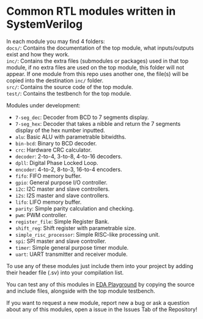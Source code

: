 # Common RTL modules written in SystemVerilog
In each module you may find 4 folders:
</br>
`docs/`: Contains the documentation of the top module, what inputs/outputs exist and how they work.
</br>
`inc/`: Contains the extra files (submodules or packages) used in that top module, if no extra files are used on the top module, this folder will not appear. If one module from this repo uses another one, the file(s) will be copied into the destination `inc/` folder.
</br>
`src/`: Contains the source code of the top module.
</br>
`test/`: Contains the testbench for the top module.
</s>

Modules under development:
- `7-seg_dec`: Decoder from BCD to 7 segments display.
- `7-seg_hex`: Decoder that takes a nibble and return the 7 segments display of the hex number inputted.
- `alu`: Basic ALU with parametrable bitwidths.
- `bin-bcd`: Binary to BCD decoder.
- `crc`: Hardware CRC calculator.
- `decoder`: 2-to-4, 3-to-8, 4-to-16 decoders.
- `dpll`: Digital Phase Locked Loop.
- `encoder`: 4-to-2, 8-to-3, 16-to-4 encoders.
- `fifo`: FIFO memory buffer.
- `gpio`: General purpose I/O controller.
- `i2c`: I2C master and slave controllers.
- `i2s`: I2S master and slave controllers.
- `lifo`: LIFO memory buffer.
- `parity`: Simple parity calculation and checking.
- `pwm`: PWM controller.
- `register_file`: Simple Register Bank.
- `shift_reg`: Shift register with parametrable size.
- `simple_risc_processor`: Simple RISC-like processing unit.
- `spi`: SPI master and slave controller.
- `timer`: Simple general purpose timer module.
- `uart`: UART transmitter and receiver module.

To use any of these modules just include them into your project by adding their header file (.sv) into your compilation list.</s>

You can test any of this modules in [EDA Playground](https://www.edaplayground.com) by copying the source and include files, alongside with the top module testbench.

If you want to request a new module, report new a bug or ask a question about any of this modules, open a issue in the Issues Tab of the Repository!